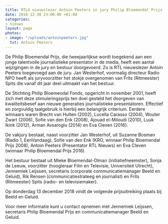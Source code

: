 ```yaml
---
title: RTL4 nieuwslezer Antoin Peeters in jury Philip Bloemendal Prijs
date: 2016-12-30 23:00:00 +01:00
categories:
- nieuws
layout: page
photos:
- image: "/uploads/antoinpeeters.jpg"
  txt: Antoin Peeters
---
```


De Philip Bloemendal Prijs, die tweejaarlijkse wordt toegekend aan een jonge talentvolle journalistieke presentator in de media, heeft een aantal wijzigingen in de jury en bestuur doorgevoerd. Zo is RTL nieuwslezer Antoin Peeters toegevoegd aan de jury. Jan Westerhof, voormalig directeur Radio NPO heeft als juryvoorzitter het stokje overgenomen van Frits (Ritmeester) Spits die vanaf dit jaar deel uitmaakt van het bestuur.

<!--more-->

De Stichting Philip Bloemendal Fonds, opgericht in november 2001, heeft zich met deze stimuleringsprijs ten doel gesteld het doorgeven van kwaliteitsbesef aan nieuwe generaties journalistieke presentatoren. Effectief en zorgvuldig taalgebruik is hierbij een belangrijk criterium. Eerdere winnaars waren Brecht van Hulten (2002), Lucella Carasso (2004), Wouter Zwart (2006), Sofie van den Enk (2008), Ajouad el-Miloudi (2010), Luuk Ikink (2012), Arman Avsaroglu (2014) en Eva Cleven (2016).

De vakjury bestaat, naast voorzitter Jan Westerhof, uit Suzanne Bosman (Radio 1, EenVandaag), Sofie van den Enk (KRO, winnaar Philip Bloemendal Prijs 2008),  Antoin Peeters (Presentator RTL Nieuws) en Eva Cleven (winnaar Philip Bloemendal Prijs 2016).

Het bestuur bestaat uit Mieke Bloemendal-Olman (initiatiefneemster), Sonja de Leeuw, voorzitter (hoogleraar Film en Televisie, Universiteit Utrecht), Jennemiek Leijssen, secretaris (corporate communicatiemanager Beeld en Geluid), Rik Rensen (communicatiestrateeg en journalist) en Frits (Ritmeester) Spits (radio- en televisiemaker).

Op donderdag 13 december 2018 vindt de volgende prijsuitreiking plaats bij Beeld en Geluid.

Voor meer informatie kunt u contact opnemen met Jennemiek Leijssen, secretaris Philip Bloemendal Prijs en communicatiemanager Beeld en Geluid.